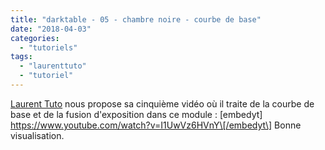 ```yaml
---
title: "darktable - 05 - chambre noire - courbe de base"
date: "2018-04-03"
categories: 
  - "tutoriels"
tags: 
  - "laurenttuto"
  - "tutoriel"
---
```


[Laurent Tuto](https://www.youtube.com/channel/UC_cUwX_8lPpve50jaOPt9VQ) nous propose sa cinquième vidéo où il traite de la courbe de base et de la fusion d'exposition dans ce module : \[embedyt\] https://www.youtube.com/watch?v=I1UwVz6HVnY\[/embedyt\] Bonne visualisation.
